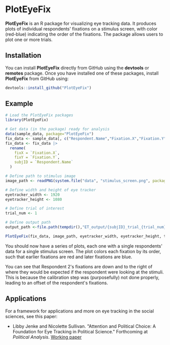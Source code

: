 <h1>PlotEyeFix</h1>

<b>PlotEyeFix</b> is an R package for visualizing eye tracking data. It produces plots of individual respondents' fixations on a stimulus screen, with color (red-blue) indicating the order of the fixations. The package allows users to plot one or more trials.

<h2>Installation</h2>
You can install <b>PlotEyeFix</b> directly from GitHub using the <b>devtools</b> or <b>remotes</b> package. Once you have installed one of these packages, install <b>PlotEyeFix</b> from GitHub using:

```r
devtools::install_github("PlotEyeFix")
```

<h2>Example</h2>

```r
# Load the PlotEyeFix packages
library(PlotEyeFix)

# Get data (in the package) ready for analysis
data(sample_data, package="PlotEyeFix")
fix_data <- sample_data[, c("Respondent.Name","Fixation.X","Fixation.Y","trial_num")]
fix_data <- fix_data |>
  rename(
    fixX = `Fixation.X`,
    fixY = `Fixation.Y`,
    subjID = `Respondent.Name`
  )

# Define path to stimulus image
image_path <- readPNG(system.file("data", "stimulus_screen.png", package = "PlotEyeFix"))

# Define width and height of eye tracker
eyetracker_width <- 1920
eyetracker_height <- 1080

# Define trial of interest
trial_num <- 1

# Define output path
output_path <-file.path(tempdir(),"ET_output/{subjID}_trial_{trial_num}.png")

PlotEyeFix(fix_data, image_path, eyetracker_width, eyetracker_height, trial_num, output_path) 
```
You should now have a series of plots, each one with a single respondents' data for a single stimulus screen. The plot colors each fixation by its order, such that earlier fixations are red and later fixations are blue.

You can see that Respondent 2's fixations are down and to the right of where they would be expected if the respondent were looking at the stimuli. This is because the calibration step was (purposefully) not done properly, leading to an offset of the respondent's fixations.

<h2>Applications</h2>
For a framework for applications and more on eye tracking in the social sciences, see this paper:
<br>
<ul>
<li>Libby Jenke and Nicolette Sullivan. "Attention and Political Choice: A Foundation for Eye Tracking in Political Science." Forthcoming at <i>Political Analysis</i>. <a href="https://osf.io/preprints/socarxiv/ns48h">Working paper</a></li>
</ul>
